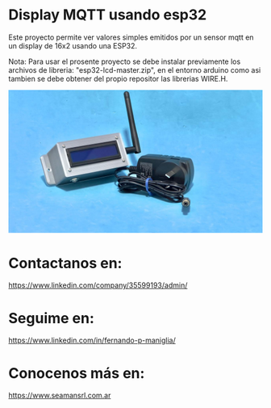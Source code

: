 # Display MQTT usando esp32

Este proyecto permite ver valores simples emitidos por un sensor mqtt en un display de 16x2 usando una ESP32. 

Nota: Para usar el prosente proyecto se debe instalar previamente los archivos de libreria: "esp32-lcd-master.zip", en el entorno arduino como asi tambien se debe obtener del propio repositor las librerias WIRE.H.

![imagen](Image.jpg)

# Contactanos en:
https://www.linkedin.com/company/35599193/admin/

# Seguime en:
https://www.linkedin.com/in/fernando-p-maniglia/

# Conocenos más en:
https://www.seamansrl.com.ar
